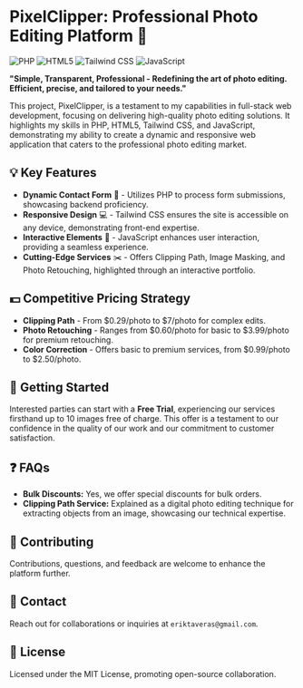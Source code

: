 
# PixelClipper: Professional Photo Editing Platform :camera_flash:

![PHP](https://img.shields.io/badge/PHP-backend-blue.svg?style=flat-square&logo=php)
![HTML5](https://img.shields.io/badge/HTML5-frontend-orange.svg?style=flat-square&logo=html5)
![Tailwind CSS](https://img.shields.io/badge/Tailwind_CSS-styling-06B6D4.svg?style=flat-square&logo=tailwind-css)
![JavaScript](https://img.shields.io/badge/JavaScript-interactivity-yellow.svg?style=flat-square&logo=javascript)

**"Simple, Transparent, Professional - Redefining the art of photo editing. Efficient, precise, and tailored to your needs."**

This project, PixelClipper, is a testament to my capabilities in full-stack web development, focusing on delivering high-quality photo editing solutions. It highlights my skills in PHP, HTML5, Tailwind CSS, and JavaScript, demonstrating my ability to create a dynamic and responsive web application that caters to the professional photo editing market.

## :bulb: Key Features

- **Dynamic Contact Form** :envelope_with_arrow: - Utilizes PHP to process form submissions, showcasing backend proficiency.
- **Responsive Design** :computer: - Tailwind CSS ensures the site is accessible on any device, demonstrating front-end expertise.
- **Interactive Elements** :sparkler: - JavaScript enhances user interaction, providing a seamless experience.
- **Cutting-Edge Services** :scissors: - Offers Clipping Path, Image Masking, and Photo Retouching, highlighted through an interactive portfolio.

## :dollar: Competitive Pricing Strategy

- **Clipping Path** - From $0.29/photo to $7/photo for complex edits.
- **Photo Retouching** - Ranges from $0.60/photo for basic to $3.99/photo for premium retouching.
- **Color Correction** - Offers basic to premium services, from $0.99/photo to $2.50/photo.

## :rocket: Getting Started

Interested parties can start with a **Free Trial**, experiencing our services firsthand up to 10 images free of charge. This offer is a testament to our confidence in the quality of our work and our commitment to customer satisfaction.

## :question: FAQs

- **Bulk Discounts:** Yes, we offer special discounts for bulk orders.
- **Clipping Path Service:** Explained as a digital photo editing technique for extracting objects from an image, showcasing our technical expertise.

## :handshake: Contributing

Contributions, questions, and feedback are welcome to enhance the platform further.

## :envelope_with_arrow: Contact

Reach out for collaborations or inquiries at `eriktaveras@gmail.com`.

## :scroll: License

Licensed under the MIT License, promoting open-source collaboration.

